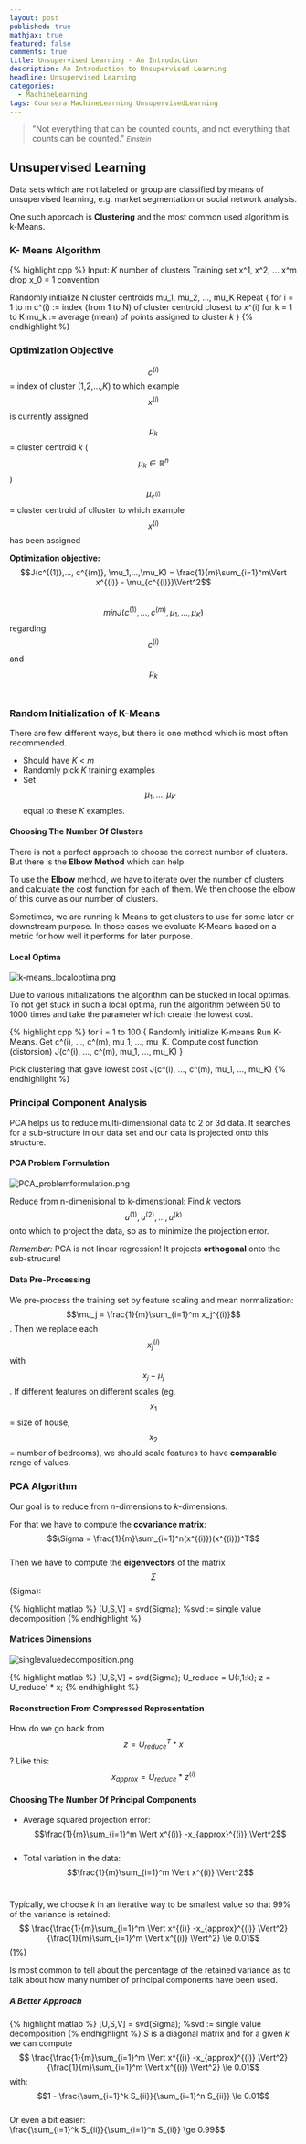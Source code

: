 ```yaml
---
layout: post
published: true
mathjax: true
featured: false
comments: true
title: Unsupervised Learning - An Introduction
description: An Introduction to Unsupervised Learning
headline: Unsupervised Learning
categories:
  - MachineLearning
tags: Coursera MachineLearning UnsupervisedLearning
---
```

>&quot;Not everything that can be counted counts, and not everything that counts can be counted.&quot;
><small><cite title="Einstein">Einstein</cite></small>

## Unsupervised Learning
Data sets which are not labeled or group are classified by means of unsupervised learning, e.g. market segmentation or social network analysis.

One such approach is **Clustering** and the most common used algorithm is k-Means.

### K- Means Algorithm
{% highlight cpp %}
Input:
    *K* number of clusters
    Training set x^1, x^2, ... x^m
    drop x_0 = 1 convention

Randomly initialize N cluster centroids mu_1, mu_2, ..., mu_K
Repeat {
    for i = 1 to m
        c^(i) := index (from 1 to N) of cluster centroid closest to x^(i)
    for k = 1 to K
    	mu_k := average (mean) of points assigned to cluster *k*
}
{% endhighlight %}

### Optimization Objective
$$c^{(i)}$$ = index of cluster (1,2,...,*K*) to which example $$x^{(i)}$$ is currently assigned <br>
$$\mu_k$$ = cluster centroid *k* ($$\mu_k \in \mathbb{R}^n$$) <br>
$$\mu_{c^{(i)}}$$ = cluster centroid of clluster to which example $$x^{(i)}$$ has been assigned

**Optimization objective:** <br>
$$J(c^{(1)},..., c^{(m)}, \mu_1,...,\mu_K) = \frac{1}{m}\sum_{i=1}^m\Vert x^{(i)} - \mu_{c^{(i)}}\Vert^2$$ <br>
$$min J(c^{(1)},..., c^{(m)}, \mu_1,...,\mu_K)$$ regarding $$c^{(i)}$$ and $$\mu_k$$<br>

### Random Initialization of K-Means
There are few different ways, but there is one method which is most often recommended.

- Should have *K* < *m*
- Randomly pick *K* training examples
- Set $$\mu_1, ..., \mu_K$$ equal to these *K* examples.

#### Choosing The Number Of Clusters
There is not a perfect approach to choose the correct number of clusters. But there is the **Elbow Method** which can help. 

To use the **Elbow** method, we have to iterate over the number of clusters and calculate the cost function for each of them. We then choose the elbow of this curve as our number of clusters.

Sometimes, we are running k-Means to get clusters to use for some later or downstream purpose. In those cases we evaluate K-Means based on a metric for how well it performs for later purpose.

#### Local Optima
![k-means_localoptima.png]({{site.baseurl}}/images/posts/UnsupervisedLearning_AnIntroduction/k-means_localoptima.png)

Due to various initializations the algorithm can be stucked in local optimas. To not get stuck in such a local optima, run the algorithm between 50 to 1000 times and take the parameter which create the lowest cost.

{% highlight cpp %}
for i = 1 to 100 {
    Randomly initialize K-means
    Run K-Means. Get c^(i), ..., c^(m), mu_1, ..., mu_K.
    Compute cost function (distorsion) 
        J(c^(i), ..., c^(m), mu_1, ..., mu_K)
}

Pick clustering that gave lowest cost 
    J(c^(i), ..., c^(m), mu_1, ..., mu_K)
{% endhighlight %}

### Principal Component Analysis
PCA helps us to reduce multi-dimensional data to 2 or 3d data. It searches for a sub-structure in our data set and our data is projected onto this structure.

#### PCA Problem Formulation
![PCA_problemformulation.png]({{site.baseurl}}/images/posts/UnsupervisedLearning_AnIntroduction/PCA_problemformulation.png)

Reduce from n-dimenisional to k-dimenstional: Find *k* vectors $$u^{(1)}, u^{(2)}, ..., u^{(k)}$$ onto which to project the data, so as to minimize the projection error.

*Remember:* PCA is not linear regression! It projects **orthogonal** onto the sub-strucure!

#### Data Pre-Processing
We pre-process the training set by feature scaling and mean normalization: $$\mu_j = \frac{1}{m}\sum_{i=1}^m x_j^{(i)}$$. Then we replace each $$x_j^{(i)}$$ with $$x_j - \mu_j$$. If different features on different scales (eg. $$x_1$$ = size of house, $$x_2$$ = number of bedrooms), we should scale features to have **comparable** range of values.

### PCA Algorithm
Our goal is to reduce from *n*-dimensions to *k*-dimensions.

For that we have to compute the **covariance matrix**: <br>
$$\Sigma = \frac{1}{m}\sum_{i=1}^n(x^{(i)})(x^{(i)})^T$$ <br>
Then we have to compute the **eigenvectors** of the matrix $$\Sigma$$ (Sigma): <br>

{% highlight matlab %}
[U,S,V] = svd(Sigma); 
    %svd := single value decomposition
{% endhighlight %}

#### Matrices Dimensions
![singlevaluedecomposition.png]({{site.baseurl}}/images/posts/UnsupervisedLearning_AnIntroduction/singlevaluedecomposition.png)

{% highlight matlab %}
[U,S,V] = svd(Sigma); 
U_reduce = U(:,1:k);
z = U_reduce' * x;
{% endhighlight %}

#### Reconstruction From Compressed Representation
How do we go back from $$z = U_{reduce}^T*x$$?
Like this: $$x_{approx} = U_{reduce} * z^{(i)}$$

#### Choosing The Number Of Principal Components
- Average squared projection error: $$\frac{1}{m}\sum_{i=1}^m \Vert x^{(i)} -x_{approx}^{(i)} \Vert^2$$ <br>
- Total variation in the data: $$\frac{1}{m}\sum_{i=1}^m \Vert x^{(i)} \Vert^2$$ <br>

Typically, we choose *k* in an iterative way to be smallest value so that 99% of the variance is retained: <br>
$$ \frac{\frac{1}{m}\sum_{i=1}^m \Vert x^{(i)} -x_{approx}^{(i)} \Vert^2}{\frac{1}{m}\sum_{i=1}^m \Vert x^{(i)} \Vert^2} \le 0.01$$ (1%)

Is most common to tell about the percentage of the retained variance as to talk about how many number of principal components have been used.

##### A Better Approach
{% highlight matlab %}
[U,S,V] = svd(Sigma); 
    %svd := single value decomposition
{% endhighlight %}
*S* is a diagonal matrix and for a given *k* we can compute $$ \frac{\frac{1}{m}\sum_{i=1}^m \Vert x^{(i)} -x_{approx}^{(i)} \Vert^2}{\frac{1}{m}\sum_{i=1}^m \Vert x^{(i)} \Vert^2} \le 0.01$$ with: <br>
$$1 - \frac{\sum_{i=1}^k S_{ii}}{\sum_{i=1}^n S_{ii}} \le 0.01$$ <br>
Or even a bit easier: <br>
\frac{\sum_{i=1}^k S_{ii}}{\sum_{i=1}^n S_{ii}} \ge 0.99$$
